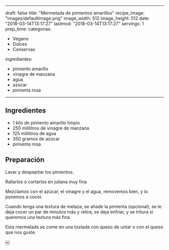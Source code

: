 
---
draft: false
title: "Mermelada de pimientos amarillos"
recipe_image: "images/defaultImage.png"
image_width: 512
image_height: 512
date: "2018-03-14T13:17:27"
lastmod: "2018-03-14T13:17:27"
servings: 1
prep_time: 
categorias:
  - Vegano
  - Dulces
  - Conservas

ingredientes:
  - pimiento amarillo
  - vinagre de manzana
  - agua
  - azúcar
  - pimienta rosa
---

## Ingredientes
- 1 kilo de pimiento amarillo limpio
- 250 mililitros de vinagre de manzana
- 125 mililitros de agua
- 350 gramos de azúcar
- pimienta rosa

## Preparación
Lavar y despepitar los pimientos.

Rallarlos o cortarlos en juliana muy fina 

Mezclamos con el azúcar, el vinagre y el agua, removemos bien, y lo ponemos a cocer.

Cuando tenga una textura de melaza, se añade la pimienta (opcional), se le deja cocer un par de minutos más y retira, se deja enfriar, y se tritura si queremos una textura más fina. 

Esta mermelada se come en una tostada con queso de untar o con el queso que nos guste.

￼


